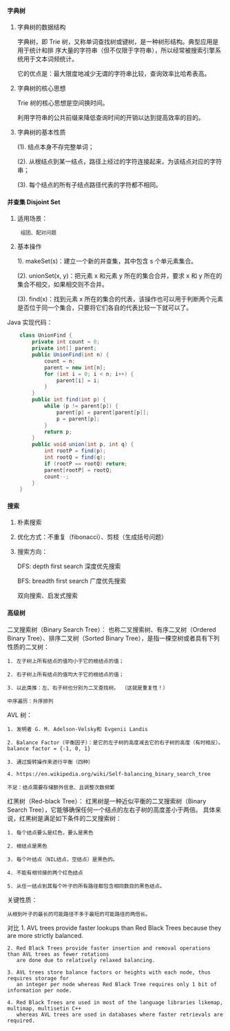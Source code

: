 #### 字典树


1. 字典树的数据结构

	字典树，即 Trie 树，又称单词查找树或键树，是一种树形结构。典型应用是用于统计和排
	序大量的字符串（但不仅限于字符串），所以经常被搜索引擎系统用于文本词频统计。
	
	它的优点是：最大限度地减少无谓的字符串比较，查询效率比哈希表高。

2. 字典树的核心思想

	Trie 树的核心思想是空间换时间。
	
	利用字符串的公共前缀来降低查询时间的开销以达到提高效率的目的。

3. 字典树的基本性质

	(1). 结点本身不存完整单词；
	
	(2). 从根结点到某一结点，路径上经过的字符连接起来，为该结点对应的字符串；
	
	(3). 每个结点的所有子结点路径代表的字符都不相同。


#### 并查集 Disjoint Set


1. 适用场景：

		组团、配对问题
		
2. 基本操作

	1). makeSet(s)：建立一个新的并查集，其中包含 s 个单元素集合。

	(2). unionSet(x, y)：把元素 x 和元素 y 所在的集合合并，要求 x 和 y 所在的集合不相交，如果相交则不合并。

	(3). find(x)：找到元素 x 所在的集合的代表，该操作也可以用于判断两个元素是否位于同一个集合，只要将它们各自的代表比较一下就可以了。
	
	
Java 实现代码：

```java
	class UnionFind { 
		private int count = 0; 
		private int[] parent; 
		public UnionFind(int n) { 
			count = n; 
			parent = new int[n]; 
			for (int i = 0; i < n; i++) { 
				parent[i] = i;
			} 			
		} 
		public int find(int p) { 
			while (p != parent[p]) { 
				parent[p] = parent[parent[p]]; 
				p = parent[p]; 
			}
			return p; 
		}
		public void union(int p, int q) { 
			int rootP = find(p); 
			int rootQ = find(q); 
			if (rootP == rootQ) return; 
			parent[rootP] = rootQ; 
			count--;
		} 
	}
```

#### 搜索


1. 朴素搜索

2. 优化方式：不重复（fibonacci）、剪枝（生成括号问题）

3. 搜索方向： 

	DFS: depth first search 深度优先搜索
	
	BFS: breadth first search 广度优先搜索 
	
	双向搜索、启发式搜索
	
	
	
#### 高级树


二叉搜索树（Binary Search Tree）：
也称二叉搜索树、有序二叉树（Ordered Binary Tree）、排序二叉树（Sorted Binary Tree），是指一棵空树或者具有下列性质的二叉树：

	1. 左子树上所有结点的值均小于它的根结点的值；
	
	2. 右子树上所有结点的值均大于它的根结点的值；
	
	3. 以此类推：左、右子树也分别为二叉查找树。 （这就是重复性！）
	
	中序遍历：升序排列


AVL 树：

	1. 发明者 G. M. Adelson-Velsky和 Evgenii Landis
	
	2. Balance Factor（平衡因子）：是它的左子树的高度减去它的右子树的高度（有时相反）。balance factor = {-1, 0, 1}
	
	3. 通过旋转操作来进行平衡（四种）
	
	4. https://en.wikipedia.org/wiki/Self-balancing_binary_search_tree
	
	不足：结点需要存储额外信息、且调整次数频繁

	
红黑树（Red-black Tree）：
红黑树是一种近似平衡的二叉搜索树（Binary Search Tree），它能够确保任何一个结点的左右子树的高度差小于两倍。
具体来说，红黑树是满足如下条件的二叉搜索树： 

	1. 每个结点要么是红色，要么是黑色
	
	2. 根结点是黑色
	
	3. 每个叶结点（NIL结点，空结点）是黑色的。 
	
	4. 不能有相邻接的两个红色结点 
	
	5. 从任一结点到其每个叶子的所有路径都包含相同数目的黑色结点。
	

关键性质：

	从根到叶子的最长的可能路径不多于最短的可能路径的两倍长。


对比
	1. AVL trees provide faster lookups than Red Black Trees because they are more strictly balanced. 
	
	2. Red Black Trees provide faster insertion and removal operations than AVL trees as fewer rotations 
	   are done due to relatively relaxed balancing.
	   
	3. AVL trees store balance factors or heights with each node, thus requires storage for 
	   an integer per node whereas Red Black Tree requires only 1 bit of information per node.
	   
	4. Red Black Trees are used in most of the language libraries likemap, multimap, multisetin C++ 
	   whereas AVL trees are used in databases where faster retrievals are required.